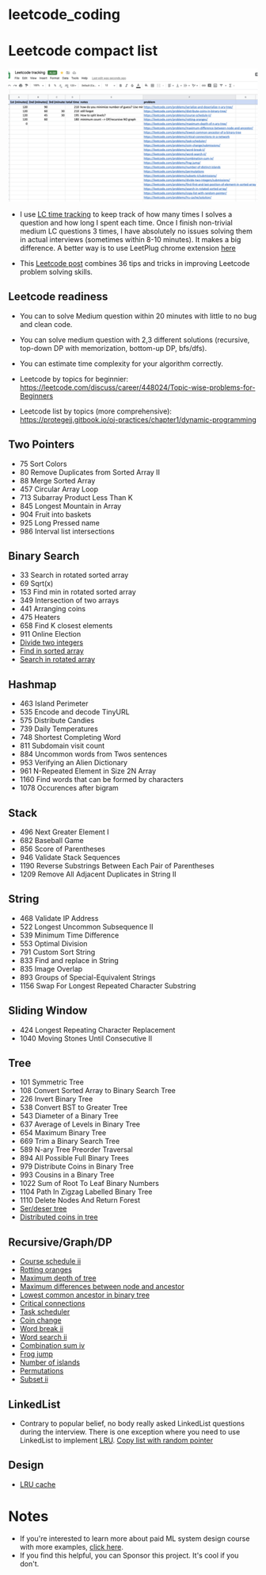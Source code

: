 # leetcode_coding


# Leetcode compact list
[<img src="images/LC.png">](https://docs.google.com/spreadsheets/d/1RCb1dVQCLmtOGlJ5J-NJ5pIC7Tda-N2U/edit#gid=274831950)

* I use [LC time tracking](https://docs.google.com/spreadsheets/d/1RCb1dVQCLmtOGlJ5J-NJ5pIC7Tda-N2U/edit#gid=274831950) to keep track of how many times I solves a question and how long I spent each time. Once I finish non-trivial medium LC questions 3 times, I have absolutely no issues solving them in actual interviews (sometimes within 8-10 minutes). It makes a big difference. A better way is to use LeetPlug chrome extension [here](https://leetplug.azurewebsites.net/static/pages/howto.html)

* This [Leetcode post](https://leetcode.com/discuss/general-discussion/665604/important-and-useful-links-from-all-over-the-leetcode/659097) combines 36 tips and tricks in improving Leetcode problem solving skills. 



## Leetcode readiness
* You can to solve Medium question within 20 minutes with little to no bug and clean code. 
* You can solve medium question with 2,3 different solutions (recursive, top-down DP with memorization, bottom-up DP, bfs/dfs). 
* You can estimate time complexity for your algorithm correctly. 

* Leetcode by topics for beginnier: https://leetcode.com/discuss/career/448024/Topic-wise-problems-for-Beginners
* Leetcode list by topics (more comprehensive): https://protegejj.gitbook.io/oj-practices/chapter1/dynamic-programming
## Two Pointers
* 75 Sort Colors
* 80 Remove Duplicates from Sorted Array II
* 88 Merge Sorted Array
* 457 Circular Array Loop
* 713 Subarray Product Less Than K
* 845 Longest Mountain in Array
* 904 Fruit into baskets
* 925 Long Pressed name
* 986 Interval list intersections
## Binary Search
* 33 Search in rotated sorted array
* 69 Sqrt(x)
* 153 Find min in rotated sorted array
* 349 Intersection of two arrays
* 441 Arranging coins
* 475 Heaters
* 658 Find K closest elements
* 911 Online Election
* [Divide two integers](https://leetcode.com/problems/divide-two-integers/submissions/)
* [Find in sorted array](https://leetcode.com/problems/find-first-and-last-position-of-element-in-sorted-array)
* [Search in rotated array](https://leetcode.com/problems/search-in-rotated-sorted-array/)

## Hashmap
* 463 Island Perimeter
* 535 Encode and decode TinyURL
* 575 Distribute Candies
* 739 Daily Temperatures
* 748 Shortest Completing Word
* 811 Subdomain visit count
* 884 Uncommon words from Twos sentences
* 953 Verifying an Alien Dictionary
* 961 N-Repeated Element in Size 2N Array
* 1160 Find words that can be formed by characters
* 1078 Occurences after bigram
## Stack
* 496 Next Greater Element I
* 682 Baseball Game
* 856 Score of Parentheses
* 946 Validate Stack Sequences
* 1190 Reverse Substrings Between Each Pair of Parentheses
* 1209 Remove All Adjacent Duplicates in String II
## String
* 468 Validate IP Address
* 522 Longest Uncommon Subsequence II
* 539 Minimum Time Difference
* 553 Optimal Division
* 791 Custom Sort String
* 833 Find and replace in String
* 835 Image Overlap
* 893 Groups of Special-Equivalent Strings
* 1156 Swap For Longest Repeated Character Substring
## Sliding Window
* 424 Longest Repeating Character Replacement
* 1040 Moving Stones Until Consecutive II
## Tree
* 101 Symmetric Tree
* 108 Convert Sorted Array to Binary Search Tree
* 226 Invert Binary Tree
* 538 Convert BST to Greater Tree
* 543 Diameter of a Binary Tree
* 637 Average of Levels in Binary Tree
* 654 Maximum Binary Tree
* 669 Trim a Binary Search Tree
* 589 N-ary Tree Preorder Traversal
* 894 All Possible Full Binary Trees
* 979 Distribute Coins in Binary Tree
* 993 Cousins in a Binary Tree
* 1022 Sum of Root To Leaf Binary Numbers
* 1104 Path In Zigzag Labelled Binary Tree
* 1110 Delete Nodes And Return Forest
* [Ser/deser tree](https://leetcode.com/problems/serialize-and-deserialize-n-ary-tree/)
* [Distributed coins in tree](https://leetcode.com/problems/distribute-coins-in-binary-tree/)

## Recursive/Graph/DP
* [Course schedule ii](https://leetcode.com/problems/course-schedule-ii/)
* [Rotting oranges](https://leetcode.com/problems/rotting-oranges/)
* [Maximum depth of tree](https://leetcode.com/problems/maximum-depth-of-n-ary-tree/)
* [Maximum differences between node and ancestor](https://leetcode.com/problems/maximum-difference-between-node-and-ancestor/)
* [Lowest common ancestor in binary tree](https://leetcode.com/problems/lowest-common-ancestor-of-a-binary-tree)
* [Critical connections](https://leetcode.com/problems/critical-connections-in-a-network)
* [Task scheduler](https://leetcode.com/problems/task-scheduler/)
* [Coin change](https://leetcode.com/problems/coin-change/submissions/)
* [Word break ii](https://leetcode.com/problems/word-break-ii/)
* [Word search ii](https://leetcode.com/problems/word-search-ii/)
* [Combination sum iv](https://leetcode.com/problems/combination-sum-iv/)
* [Frog jump](https://leetcode.com/problems/frog-jump/)
* [Number of islands](https://leetcode.com/problems/number-of-distinct-islands)
* [Permutations](https://leetcode.com/problems/permutations)
* [Subset ii](https://leetcode.com/problems/subsets-ii/submissions/)


## LinkedList
* Contrary to popular belief, no body really asked LinkedList questions during the interview. There is one exception where you need to use LinkedList to implement [LRU](https://leetcode.com/problems/lru-cache/). [Copy list with random pointer](https://leetcode.com/problems/copy-list-with-random-pointer/)

## Design
* [LRU cache](https://leetcode.com/problems/lru-cache/solution/)



# Notes
* If you're interested to learn more about paid ML system design course with more examples, [click here](course.md).
* If you find this helpful, you can Sponsor this project. It's cool if you don't. 
